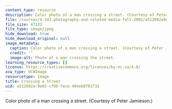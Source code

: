 ```yaml
---
content_type: resource
description: Color photo of a man crossing a street. (Courtesy of Peter Jamieson.)
file: /courses/4-343-photography-and-related-media-fall-2002/a512092a9e02cf06fece40eeb0701732_4-343f02.jpg
file_size: 47133
file_type: image/jpeg
hide_download: true
hide_download_original: null
image_metadata:
  caption: Color photo of a man crossing a street. (Courtesy of Peter Jamieson.)
  credit: ''
  image-alt: Photo of a man crossing the street.
learning_resource_types: []
license: https://creativecommons.org/licenses/by-nc-sa/4.0/
ocw_type: OCWImage
resourcetype: Image
title: Crossing a Street
uid: a512092a-9e02-cf06-fece-40eeb0701732
---
```

Color photo of a man crossing a street. (Courtesy of Peter Jamieson.)